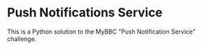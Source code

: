 Push Notifications Service
===
This is a Python solution to the MyBBC "Push Notification Service" challenge.
